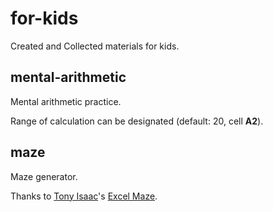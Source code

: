 # for-kids

Created and Collected materials for kids.

## mental-arithmetic

Mental arithmetic practice.

Range of calculation can be designated (default: 20, cell **A2**).

## maze

Maze generator.

Thanks to [Tony Isaac](http://www.isaacsoft.com/)'s [Excel Maze](http://www.isaacsoft.com/CoolStuff/ExcelMaze.html).


